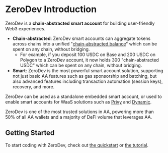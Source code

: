 # ZeroDev Introduction

ZeroDev is a **chain-abstracted smart account** for building user-friendly Web3 experiences.

- **Chain-abstracted**: ZeroDev smart accounts can aggregate tokens across chains into a unified "[chain-abstracted balance](/sdk/advanced/chain-abstraction)" which can be spent on any chain, without bridging.
  - For example, if you deposit 100 USDC on Base and 200 USDC on Polygon to a ZeroDev account, it now holds 300 "chain-abstracted USDC" which can be spent on any chain, without bridging.
- **Smart**: ZeroDev is the most powerful smart account solution, supporting not just basic AA features such as gas sponsorship and batching, but also advanced features including transaction automation (session keys), recovery, and more.

ZeroDev can be used as a standalone embedded smart account, or used to enable smart accounts for WaaS solutions such as [Privy](/sdk/signers/privy) and [Dynamic](/sdk/signers/dynamic).

ZeroDev is one of the most trusted solutions in AA, powering more than 50% of all AA wallets and a majority of DeFi volume that leverages AA.

## Getting Started

To start coding with ZeroDev, check out [the quickstart](/sdk/getting-started/quickstart) or [the tutorial](/sdk/getting-started/tutorial).
